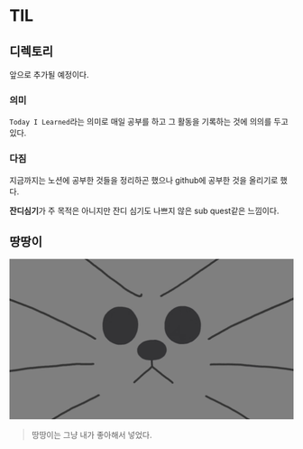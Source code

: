 # TIL

## 디렉토리

앞으로 추가될 예정이다.

### 의미
`Today I Learned`라는 의미로 매일 공부를 하고 그 활동을 기록하는 것에 의의를 두고 있다.

### 다짐
지금까지는 노션에 공부한 것들을 정리하곤 했으나 github에 공부한 것을 올리기로 했다.

**잔디심기**가 주 목적은 아니지만 잔디 심기도 나쁘지 않은 sub quest같은 느낌이다.

## 땅땅이
![땅땅이](/img/ddangddang.png)
> 땅땅이는 그냥 내가 좋아해서 넣었다.